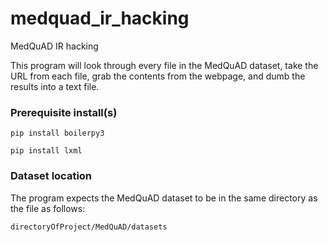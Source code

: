 # medquad_ir_hacking
MedQuAD IR hacking

This program will look through every file in the MedQuAD dataset, take the URL from each file, grab the contents from the webpage, and dumb the results into a text file.

### Prerequisite install(s)
```
pip install boilerpy3
```
```
pip install lxml
```

### Dataset location
The program expects the MedQuAD dataset to be in the same directory as the file as follows: 
```
directoryOfProject/MedQuAD/datasets
```
